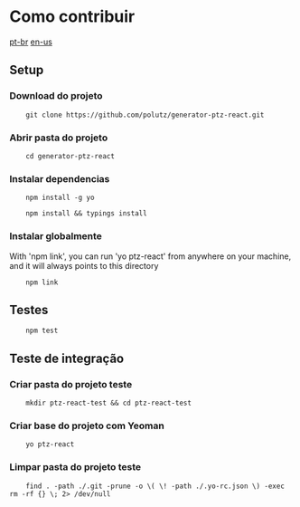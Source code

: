 # Como contribuir

[pt-br](https://github.com/polutz/generator-ptz-react/docs/contribute.pt-br.md)
[en-us](https://github.com/polutz/generator-ptz-react/docs/contribute.md)


## Setup

### Download do projeto
```
    git clone https://github.com/polutz/generator-ptz-react.git
```

### Abrir pasta do projeto
```
    cd generator-ptz-react
```

### Instalar dependencias
```
    npm install -g yo
```

```
    npm install && typings install
```

### Instalar globalmente

With 'npm link', you can run 'yo ptz-react' from anywhere on your machine,
and it will always points to this directory

```
    npm link
```


## Testes
```
    npm test
```

## Teste de integração

### Criar pasta do projeto teste
```
    mkdir ptz-react-test && cd ptz-react-test 
```

### Criar base do projeto com Yeoman
```
    yo ptz-react
```

### Limpar pasta do projeto teste
```
    find . -path ./.git -prune -o \( \! -path ./.yo-rc.json \) -exec rm -rf {} \; 2> /dev/null
```